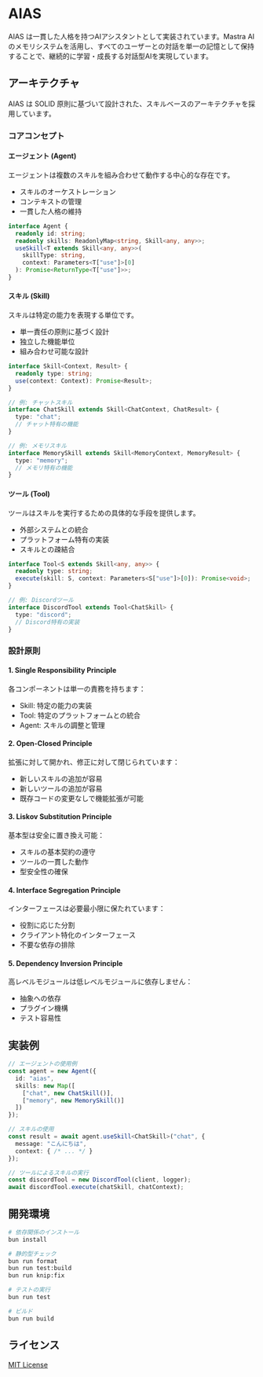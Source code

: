 # AIAS

AIAS は一貫した人格を持つAIアシスタントとして実装されています。Mastra AI のメモリシステムを活用し、すべてのユーザーとの対話を単一の記憶として保持することで、継続的に学習・成長する対話型AIを実現しています。

## アーキテクチャ

AIAS は SOLID 原則に基づいて設計された、スキルベースのアーキテクチャを採用しています。

### コアコンセプト

#### エージェント (Agent)
エージェントは複数のスキルを組み合わせて動作する中心的な存在です。
- スキルのオーケストレーション
- コンテキストの管理
- 一貫した人格の維持

```typescript
interface Agent {
  readonly id: string;
  readonly skills: ReadonlyMap<string, Skill<any, any>>;
  useSkill<T extends Skill<any, any>>(
    skillType: string,
    context: Parameters<T["use"]>[0]
  ): Promise<ReturnType<T["use"]>>;
}
```

#### スキル (Skill)
スキルは特定の能力を表現する単位です。
- 単一責任の原則に基づく設計
- 独立した機能単位
- 組み合わせ可能な設計

```typescript
interface Skill<Context, Result> {
  readonly type: string;
  use(context: Context): Promise<Result>;
}

// 例: チャットスキル
interface ChatSkill extends Skill<ChatContext, ChatResult> {
  type: "chat";
  // チャット特有の機能
}

// 例: メモリスキル
interface MemorySkill extends Skill<MemoryContext, MemoryResult> {
  type: "memory";
  // メモリ特有の機能
}
```

#### ツール (Tool)
ツールはスキルを実行するための具体的な手段を提供します。
- 外部システムとの統合
- プラットフォーム特有の実装
- スキルとの疎結合

```typescript
interface Tool<S extends Skill<any, any>> {
  readonly type: string;
  execute(skill: S, context: Parameters<S["use"]>[0]): Promise<void>;
}

// 例: Discordツール
interface DiscordTool extends Tool<ChatSkill> {
  type: "discord";
  // Discord特有の実装
}
```

### 設計原則

#### 1. Single Responsibility Principle
各コンポーネントは単一の責務を持ちます：
- Skill: 特定の能力の実装
- Tool: 特定のプラットフォームとの統合
- Agent: スキルの調整と管理

#### 2. Open-Closed Principle
拡張に対して開かれ、修正に対して閉じられています：
- 新しいスキルの追加が容易
- 新しいツールの追加が容易
- 既存コードの変更なしで機能拡張が可能

#### 3. Liskov Substitution Principle
基本型は安全に置き換え可能：
- スキルの基本契約の遵守
- ツールの一貫した動作
- 型安全性の確保

#### 4. Interface Segregation Principle
インターフェースは必要最小限に保たれています：
- 役割に応じた分割
- クライアント特化のインターフェース
- 不要な依存の排除

#### 5. Dependency Inversion Principle
高レベルモジュールは低レベルモジュールに依存しません：
- 抽象への依存
- プラグイン機構
- テスト容易性

## 実装例

```typescript
// エージェントの使用例
const agent = new Agent({
  id: "aias",
  skills: new Map([
    ["chat", new ChatSkill()],
    ["memory", new MemorySkill()]
  ])
});

// スキルの使用
const result = await agent.useSkill<ChatSkill>("chat", {
  message: "こんにちは",
  context: { /* ... */ }
});

// ツールによるスキルの実行
const discordTool = new DiscordTool(client, logger);
await discordTool.execute(chatSkill, chatContext);
```

## 開発環境

```bash
# 依存関係のインストール
bun install

# 静的型チェック
bun run format
bun run test:build
bun run knip:fix

# テストの実行
bun run test

# ビルド
bun run build
```

## ライセンス

[MIT License](LICENSE)